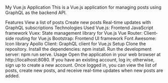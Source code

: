 My Vue.js Application
This is a Vue.js application for managing posts using GraphQL as the backend API.

Features
View a list of posts
Create new posts
Real-time updates with GraphQL subscriptions
Technologies Used
Vue.js: Frontend JavaScript framework
Vuex: State management library for Vue.js
Vue Router: Client-side routing for Vue.js
Bootstrap: Frontend UI framework
Font Awesome: Icon library
Apollo Client: GraphQL client for Vue.js
Setup
Clone the repository.
Install the dependencies: npm install.
Run the development server: npm run serve.
Usage
Open the application in your web browser at http://localhost:8080.
If you have an existing account, log in; otherwise, sign up to create a new account.
Once logged in, you can view the list of posts, create new posts, and receive real-time updates when new posts are added.
